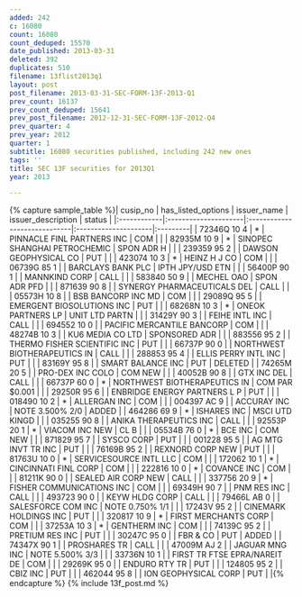 ```yaml
---
added: 242
c: 16080
count: 16080
count_deduped: 15570
date_published: 2013-03-31
deleted: 392
duplicates: 510
filename: 13flist2013q1
layout: post
post_filename: 2013-03-31-SEC-FORM-13F-2013-Q1
prev_count: 16137
prev_count_deduped: 15641
prev_post_filename: 2012-12-31-SEC-FORM-13F-2012-Q4
prev_quarter: 4
prev_year: 2012
quarter: 1
subtitle: 16080 securities published, including 242 new ones
tags: ''
title: SEC 13F securities for 2013Q1
year: 2013

---
```

{% capture sample_table %}| cusip_no    | has_listed_options   | issuer_name                  | issuer_description   | status   |
|:------------|:---------------------|:-----------------------------|:---------------------|:---------|
| 72346Q 10 4 | *                    | PINNACLE FINL PARTNERS INC   | COM                  |          |
| 82935M 10 9 | *                    | SINOPEC SHANGHAI PETROCHEMIC | SPON ADR H           |          |
| 239359 95 2 |                      | DAWSON GEOPHYSICAL CO        | PUT                  |          |
| 423074 10 3 | *                    | HEINZ H J CO                 | COM                  |          |
| 06739G 85 1 |                      | BARCLAYS BANK PLC            | IPTH JPY/USD ETN     |          |
| 56400P 90 1 |                      | MANNKIND CORP                | CALL                 |          |
| 583840 50 9 |                      | MECHEL OAO                   | SPON ADR PFD         |          |
| 871639 90 8 |                      | SYNERGY PHARMACEUTICALS DEL  | CALL                 |          |
| 05573H 10 8 |                      | BSB BANCORP INC MD           | COM                  |          |
| 29089Q 95 5 |                      | EMERGENT BIOSOLUTIONS INC    | PUT                  |          |
| 68268N 10 3 | *                    | ONEOK PARTNERS LP            | UNIT LTD PARTN       |          |
| 31429Y 90 3 |                      | FEIHE INTL INC               | CALL                 |          |
| 694552 10 0 |                      | PACIFIC MERCANTILE BANCORP   | COM                  |          |
| 48274B 10 3 |                      | KU6 MEDIA CO LTD             | SPONSORED ADR        |          |
| 883556 95 2 |                      | THERMO FISHER SCIENTIFIC INC | PUT                  |          |
| 66737P 90 0 |                      | NORTHWEST BIOTHERAPEUTICS IN | CALL                 |          |
| 288853 95 4 |                      | ELLIS PERRY INTL INC         | PUT                  |          |
| 83169Y 95 8 |                      | SMART BALANCE INC            | PUT                  | DELETED  |
| 74265M 20 5 |                      | PRO-DEX INC COLO             | COM NEW              |          |
| 40052B 90 8 |                      | GTX INC DEL                  | CALL                 |          |
| 66737P 60 0 | *                    | NORTHWEST BIOTHERAPEUTICS IN | COM PAR $0.001       |          |
| 29250R 95 6 |                      | ENBRIDGE ENERGY PARTNERS L P | PUT                  |          |
| 018490 10 2 | *                    | ALLERGAN INC                 | COM                  |          |
| 004397 AC 9 |                      | ACCURAY INC                  | NOTE  3.500% 2/0     | ADDED    |
| 464286 69 9 | *                    | ISHARES INC                  | MSCI UTD KINGD       |          |
| 035255 90 8 |                      | ANIKA THERAPEUTICS INC       | CALL                 |          |
| 92553P 20 1 | *                    | VIACOM INC NEW               | CL B                 |          |
| 05534B 76 0 | *                    | BCE INC                      | COM NEW              |          |
| 871829 95 7 |                      | SYSCO CORP                   | PUT                  |          |
| 001228 95 5 |                      | AG MTG INVT TR INC           | PUT                  |          |
| 76169B 95 2 |                      | REXNORD CORP NEW             | PUT                  |          |
| 81763U 10 0 | *                    | SERVICESOURCE INTL LLC       | COM                  |          |
| 172062 10 1 | *                    | CINCINNATI FINL CORP         | COM                  |          |
| 222816 10 0 | *                    | COVANCE INC                  | COM                  |          |
| 81211K 90 0 |                      | SEALED AIR CORP NEW          | CALL                 |          |
| 337756 20 9 | *                    | FISHER COMMUNICATIONS INC    | COM                  |          |
| 69349H 90 7 |                      | PNM RES INC                  | CALL                 |          |
| 493723 90 0 |                      | KEYW HLDG CORP               | CALL                 |          |
| 79466L AB 0 |                      | SALESFORCE COM INC           | NOTE  0.750% 1/1     |          |
| 17243V 95 2 |                      | CINEMARK HOLDINGS INC        | PUT                  |          |
| 320817 10 9 | *                    | FIRST MERCHANTS CORP         | COM                  |          |
| 37253A 10 3 | *                    | GENTHERM INC                 | COM                  |          |
| 74139C 95 2 |                      | PRETIUM RES INC              | PUT                  |          |
| 30247C 95 0 |                      | FBR & CO                     | PUT                  | ADDED    |
| 74347X 90 1 |                      | PROSHARES TR                 | CALL                 |          |
| 47009M AJ 2 |                      | JAGUAR MNG INC               | NOTE  5.500% 3/3     |          |
| 33736N 10 1 |                      | FIRST TR FTSE EPRA/NAREIT DE | COM                  |          |
| 29269K 95 0 |                      | ENDURO RTY TR                | PUT                  |          |
| 124805 95 2 |                      | CBIZ INC                     | PUT                  |          |
| 462044 95 8 |                      | ION GEOPHYSICAL CORP         | PUT                  |          |{% endcapture %}
{% include 13f_post.md %}
